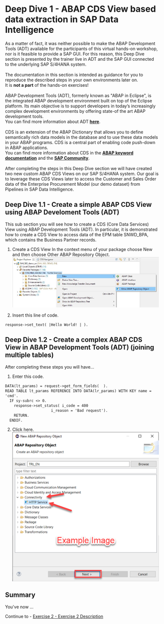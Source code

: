 # Deep Dive 1 - ABAP CDS View based data extraction in SAP Data Intelligence

As a matter of fact, it was neither possible to make the ABAP Development Tools (ADT) available for the participants of this virtual hands-on workshop, nor is it feasible to provide a SAP GUI. For this reason, this Deep Dive section is presented by the trainer live in ADT and the SAP GUI connected to the underlying SAP S/4HANA system.<br>
<br>
The documentation in this section is intended as guidance for you to reproduce the described steps in your own environments later on.<br>
It is **not a part** of the hands-on exercises!<br>
<br>
ABAP Development Tools (ADT), formerly known as "ABAP in Eclipse", is the integrated ABAP development environment built on top of the Eclipse platform. Its main objective is to support developers in today’s increasingly complex development environments by offering state-of the art ABAP development tools.<br>
You can find more information about ADT **[here](https://tools.hana.ondemand.com/#abap)**.<br>
<br>
CDS is an extension of the ABAP Dictionary that allows you to define semantically rich data models in the database and to use these data models in your ABAP programs. CDS is a central part of enabling code push-down in ABAP applications.<br>
You can find more information about CDS in the **[ABAP keyword documentation](https://help.sap.com/doc/abapdocu_751_index_htm/7.51/en-US/abencds.htm)** and the **[SAP Community](https://community.sap.com/topics/abap)**.<br>
<br>
After completing the steps in this Deep Dive section we will have created two new custom ABAP CDS Views on our SAP S/4HANA system. Our goal is to leverage these CDS Views later to access the Customer and Sales Order data of the Enterprise Procurement Model (our demo dataset) from Pipelines in SAP Data Intelligence.

## Deep Dive 1.1 - Create a simple ABAP CDS View using ABAP Develoment Tools (ADT)

This sub section you will see how to create a CDS (Core Data Services) View using ABAP Development Tools (ADT). In particular, it is demonstrated how to create a CDS View to access data of the EPM table SNWD_BPA, which contains the Business Partner records.

1. Create a CDS View
In the context menu of your package choose New and then choose Other ABAP Repository Object.
![](/exercises/dd1/images/1-001a.jpg)

2.	Insert this line of code.
```abap
response->set_text( |Hello World! | ). 
```



## Deep Dive 1.2 - Create a complex ABAP CDS View in ABAP Development Tools (ADT) (joining multiple tables)

After completing these steps you will have...

1.	Enter this code.
```abap
DATA(lt_params) = request->get_form_fields(  ).
READ TABLE lt_params REFERENCE INTO DATA(lr_params) WITH KEY name = 'cmd'.
  IF sy-subrc <> 0.
    response->set_status( i_code = 400
                     i_reason = 'Bad request').
    RETURN.
  ENDIF.

```

2.	Click here.
<br>![](/exercises/ex1/images/01_02_0010.png)


## Summary

You've now ...

Continue to - [Exercise 2 - Exercise 2 Description](../ex2/README.md)


